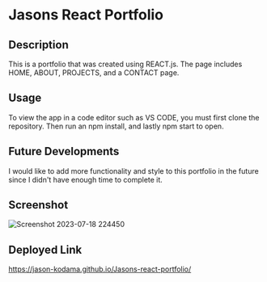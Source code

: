 # Jasons React Portfolio

## Description
This is a portfolio that was created using REACT.js. The page includes HOME, ABOUT, PROJECTS, and a CONTACT page.

## Usage
To view the app in a code editor such as VS CODE, you must first clone the repository. Then run an npm install, and lastly npm start to open. 

## Future Developments
I would like to add more functionality and style to this portfolio in the future since I didn't have enough time to complete it. 

## Screenshot
![Screenshot 2023-07-18 224450](https://github.com/Jason-Kodama/Jasons-react-portfolio/assets/124485518/1d124ca3-a738-4344-a1c6-41dd1c4d9d6b)

## Deployed Link
https://jason-kodama.github.io/Jasons-react-portfolio/
